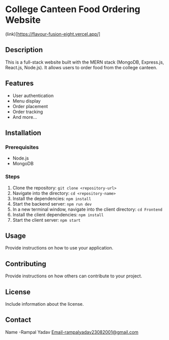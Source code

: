 # College Canteen Food Ordering Website 
(link)[https://flavour-fusion-eight.vercel.app/]

## Description
This is a full-stack website built with the MERN stack (MongoDB, Express.js, React.js, Node.js). It allows users to order food from the college canteen.

## Features
- User authentication
- Menu display
- Order placement
- Order tracking
- And more...

## Installation

### Prerequisites
- Node.js
- MongoDB

### Steps
1. Clone the repository: `git clone <repository-url>`
2. Navigate into the directory: `cd <repository-name>`
3. Install the dependencies: `npm install`
4. Start the backend server: `npm run dev`
5. In a new terminal window, navigate into the client directory: `cd Frontend`
6. Install the client dependencies: `npm install`
7. Start the client server: `npm start`


## Usage
Provide instructions on how to use your application.

## Contributing
Provide instructions on how others can contribute to your project.

## License
Include information about the license.

## Contact
Name -Rampal Yadav
Email-rampalyadav23082001@gmail.com
